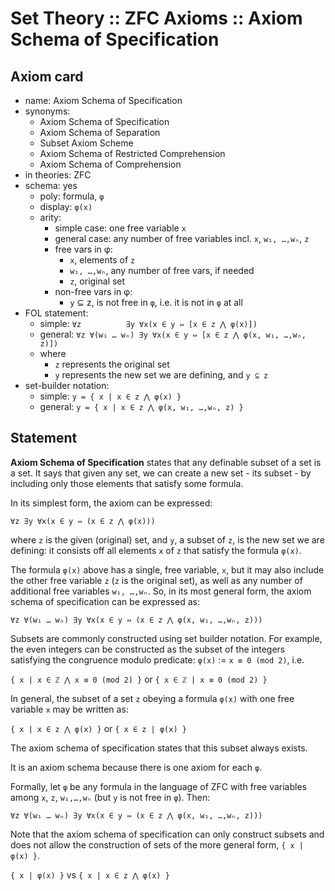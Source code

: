 # Set Theory :: ZFC Axioms :: Axiom Schema of Specification

## Axiom card

- name: Axiom Schema of Specification
- synonyms:
  - Axiom Schema of Specification
  - Axiom Schema of Separation
  - Subset Axiom Scheme
  - Axiom Schema of Restricted Comprehension
  - Axiom Schema of Comprehension
- in theories: ZFC
- schema: yes
  - poly: formula, `φ`
  - display: `φ(x)`
  - arity:
    - simple case: one free variable `x`
    - general case: any number of free variables incl. `x`, `w₁, …,wₙ`, `z`
    - free vars in φ:
      - `x`, elements of `z`
      - `w₁, …,wₙ`, any number of free vars, if needed
      - `z`, original set
    - non-free vars in φ:
      - `y` ⊆ z, is not free in `φ`, i.e. it is not in `φ` at all
- FOL statement:
  - simple:  `∀z          ∃y ∀x(x ∈ y ⇔ [x ∈ z ⋀ φ(x)])`
  - general: `∀z ∀(w₁ … wₙ) ∃y ∀x(x ∈ y ⇔ [x ∈ z ⋀ φ(x, w₁, …,wₙ, z)])`
  - where
    - `z` represents the original set
    - `y` represents the new set we are defining, and `y ⊆ z`
- set-builder notation:
  - simple:  `y = { x | x ∈ z ⋀ φ(x) }`
  - general: `y = { x | x ∈ z ⋀ φ(x, w₁, …,wₙ, z) }`



## Statement

**Axiom Schema of Specification** states that any definable subset of a set is a set. It says that given any set, we can create a new set - its subset - by including only those elements that satisfy some formula.

In its simplest form, the axiom can be expressed:

`∀z ∃y ∀x(x ∈ y ⇔ (x ∈ z ⋀ φ(x)))`

where `z` is the given (original) set, and `y`, a subset of `z`, is the new set we are defining: it consists off all elements `x` of `z` that satisfy the formula `φ(x)`.

The formula `φ(x)` above has a single, free variable, `x`, but it may also include the other free variable `z` (`z` is the original set), as well as any number of additional free variables `w₁, …,wₙ`. So, in its most general form, the axiom schema of specification can be expressed as:

`∀z ∀(w₁ … wₙ) ∃y ∀x(x ∈ y ⇔ (x ∈ z ⋀ φ(x, w₁, …,wₙ, z)))`



Subsets are commonly constructed using set builder notation. For example, the even integers can be constructed as the subset of the integers satisfying the congruence modulo predicate: `φ(x)` := `x ≡ 0 (mod 2)`, i.e.

`{ x | x ∈ ℤ ⋀ x ≡ 0 (mod 2) }` or `{ x ∈ ℤ | x ≡ 0 (mod 2) }`


In general, the subset of a set `z` obeying a formula `φ(x)` with one free variable `x` may be written as:

`{ x | x ∈ z ⋀ φ(x) }` or `{ x ∈ z | φ(x) }`

The axiom schema of specification states that this subset always exists. 

It is an axiom schema because there is one axiom for each `φ`.

Formally, let `φ` be any formula in the language of ZFC with free variables among `x`, `z`, `w₁,…,wₙ` (but `y` is not free in `φ`). Then:

`∀z ∀(w₁ … wₙ) ∃y ∀x(x ∈ y ⇔ (x ∈ z ⋀ φ(x, w₁, …,wₙ, z)))`


Note that the axiom schema of specification can only construct subsets and does not allow the construction of sets of the more general form, `{ x | φ(x) }`.

`{ x | φ(x) }` vs `{ x | x ∈ z ⋀ φ(x) }`
